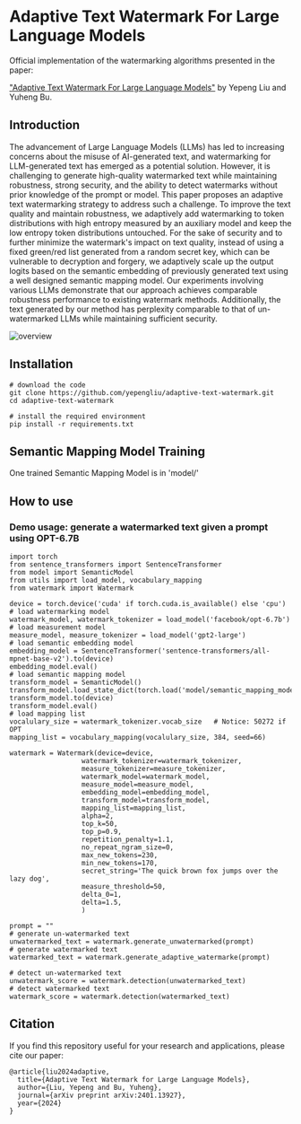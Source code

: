 # Adaptive Text Watermark For Large Language Models

Official implementation of the watermarking algorithms presented in the paper:

["Adaptive Text Watermark For Large Language Models"](https://arxiv.org/abs/2401.13927) by Yepeng Liu and Yuheng Bu.

## Introduction
The advancement of Large Language Models (LLMs) has led to increasing concerns about the misuse of AI-generated text, and watermarking for LLM-generated text has emerged as a potential solution. However, it is challenging to generate high-quality watermarked text while maintaining robustness, strong security, and the ability to detect watermarks without prior knowledge of the prompt or model. This paper proposes an adaptive text watermarking strategy to address such a challenge. To improve the text quality and maintain robustness, we adaptively add watermarking to token distributions with high entropy measured by an auxiliary model and keep the low entropy token distributions untouched. For the sake of security and to further minimize the watermark's impact on text quality, instead of using a fixed green/red list generated from a random secret key, which can be vulnerable to decryption and forgery, we adaptively scale up the output logits based on the semantic embedding of previously generated text using a well designed semantic mapping model. Our experiments involving various LLMs demonstrate that our approach achieves comparable robustness performance to existing watermark methods. Additionally, the text generated by our method has perplexity comparable to that of un-watermarked LLMs while maintaining sufficient security.

![overview](https://github.com/yepengliu/adaptive-text-watermark/assets/40141652/82ee9722-6398-405b-b3df-a817c34cf454)


## Installation
```
# download the code
git clone https://github.com/yepengliu/adaptive-text-watermark.git
cd adaptive-text-watermark

# install the required environment 
pip install -r requirements.txt
```

## Semantic Mapping Model Training
One trained Semantic Mapping Model is in 'model/'

## How to use
### Demo usage: generate a watermarked text given a prompt using OPT-6.7B
```
import torch
from sentence_transformers import SentenceTransformer
from model import SemanticModel
from utils import load_model, vocabulary_mapping
from watermark import Watermark

device = torch.device('cuda' if torch.cuda.is_available() else 'cpu')
# load watermarking model
watermark_model, watermark_tokenizer = load_model('facebook/opt-6.7b')
# load measurement model
measure_model, measure_tokenizer = load_model('gpt2-large')
# load semantic embedding model
embedding_model = SentenceTransformer('sentence-transformers/all-mpnet-base-v2').to(device)
embedding_model.eval()
# load semantic mapping model
transform_model = SemanticModel()
transform_model.load_state_dict(torch.load('model/semantic_mapping_model.pth'))
transform_model.to(device)
transform_model.eval()
# load mapping list
vocalulary_size = watermark_tokenizer.vocab_size   # Notice: 50272 if OPT
mapping_list = vocabulary_mapping(vocalulary_size, 384, seed=66)

watermark = Watermark(device=device,
                  watermark_tokenizer=watermark_tokenizer,
                  measure_tokenizer=measure_tokenizer,
                  watermark_model=watermark_model,
                  measure_model=measure_model,
                  embedding_model=embedding_model,
                  transform_model=transform_model,
                  mapping_list=mapping_list,
                  alpha=2,
                  top_k=50,
                  top_p=0.9,
                  repetition_penalty=1.1,
                  no_repeat_ngram_size=0,
                  max_new_tokens=230,
                  min_new_tokens=170,
                  secret_string='The quick brown fox jumps over the lazy dog',
                  measure_threshold=50,
                  delta_0=1,
                  delta=1.5,
                  )

prompt = ""
# generate un-watermarked text
unwatermarked_text = watermark.generate_unwatermarked(prompt)
# generate watermarked text
watermarked_text = watermark.generate_adaptive_watermarke(prompt)

# detect un-watermarked text
unwatermark_score = watermark.detection(unwatermarked_text)
# detect watermarked text
watermark_score = watermark.detection(watermarked_text)
```


## Citation
If you find this repository useful for your research and applications, please cite our paper:
```
@article{liu2024adaptive,
  title={Adaptive Text Watermark for Large Language Models},
  author={Liu, Yepeng and Bu, Yuheng},
  journal={arXiv preprint arXiv:2401.13927},
  year={2024}
}
```
